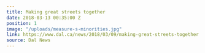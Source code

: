 ```yaml
---
title: Making great streets together
date: 2018-03-13 00:35:00 Z
position: 1
image: "/uploads/measure-s-minorities.jpg"
link: https://www.dal.ca/news/2018/03/09/making-great-streets-together.html
source: Dal News
---
```


